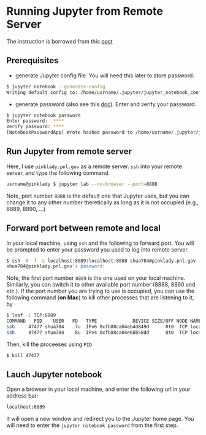 # Running Jupyter from Remote Server

The instruction is borrowed from this [post](https://ljvmiranda921.github.io/notebook/2018/01/31/running-a-jupyter-notebook/)

## Prerequisites

- generate Jupyter config file. You will need this later to store password.

```bash
$ jupyter notebook --generate-config
Writing default config to: /home/usrname/.jupyter/jupyter_notebook_config.py
```

- generate password (also see this [doc](https://jupyter-notebook.readthedocs.io/en/stable/public_server.html#automatic-password-setup)). Enter and verify your password.

```bash
$ jupyter notebook password
Enter password:  ****
Verify password: ****
[NotebookPasswordApp] Wrote hashed password to /home/usrname/.jupyter/jupyter_notebook_config.json
```

## Run Jupyter from remote server

Here, I use `pinklady.pnl.gov` as a remote server. `ssh` into your remote server, and type the following command. 

```bash
usrname@pinklady $ jupyter lab --no-browser --port=8888
```

Note, port number `8888` is the default one that Jupyter uses, but you can change it to any other number theretically as long as it is not occupied (e.g., 8889, 8890, ...)

## Forward port between remote and local

In your local machine, using `ssh` and the following to forward port. You will be prompted to enter your password you used to log into remote server.

```bash
$ ssh -N -f -L localhost:8889:localhost:8888 shua784@pinklady.pnl.gov
shua784@pinklady.pnl.gov's password: 
```

Note, the first port number `8889` is the one used on your local machine. Similarly, you can switch it to other available port number (8888, 8890 and etc.). If the port number you are trying to use is occupied, you can use the following command (**on Mac**) to kill other processes that are listening to it, by

```bash
$ lsof -i TCP:8889
COMMAND   PID    USER   FD   TYPE             DEVICE SIZE/OFF NODE NAME
ssh     47477 shua784    7u  IPv6 0xfb88ca04eb4d849d      0t0  TCP localhost:ddi-tcp-2 (LISTEN)
ssh     47477 shua784    8u  IPv4 0xfb88ca04e68b58dd      0t0  TCP localhost:ddi-tcp-2 (LISTEN)
```

Then, kill the proceeses using `PID`

```bash
$ kill 47477
```

## Lauch Jupyter notebook

Open a browser in your local machine, and enter the following url in your address bar:

```bash
localhost:8889
```

It will open a new window and redirect you to the Jupyter home page. You will need to enter the `jupyter notebook password` from the first step.


